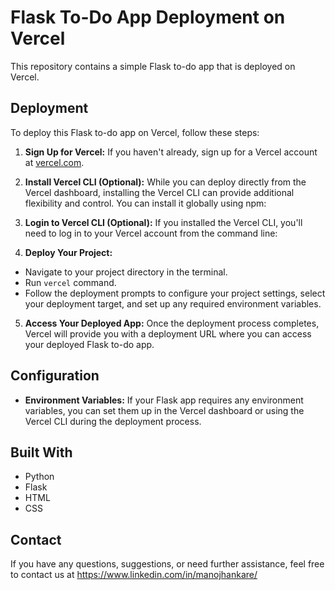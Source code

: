 # Flask To-Do App Deployment on Vercel

This repository contains a simple Flask to-do app that is deployed on Vercel.

## Deployment

To deploy this Flask to-do app on Vercel, follow these steps:

1. **Sign Up for Vercel:** If you haven't already, sign up for a Vercel account at [vercel.com](https://vercel.com/).

2. **Install Vercel CLI (Optional):** While you can deploy directly from the Vercel dashboard, installing the Vercel CLI can provide additional flexibility and control. You can install it globally using npm:

3. **Login to Vercel CLI (Optional):** If you installed the Vercel CLI, you'll need to log in to your Vercel account from the command line:

4. **Deploy Your Project:**
- Navigate to your project directory in the terminal.
- Run `vercel` command.
- Follow the deployment prompts to configure your project settings, select your deployment target, and set up any required environment variables.

5. **Access Your Deployed App:** Once the deployment process completes, Vercel will provide you with a deployment URL where you can access your deployed Flask to-do app.

## Configuration

- **Environment Variables:** If your Flask app requires any environment variables, you can set them up in the Vercel dashboard or using the Vercel CLI during the deployment process.

## Built With

- Python
- Flask
- HTML
- CSS

## Contact

If you have any questions, suggestions, or need further assistance, feel free to contact us at https://www.linkedin.com/in/manojhankare/ 
